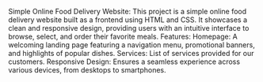 Simple Online Food Delivery Website:
This project is a simple online food delivery website built as a frontend using HTML and CSS. It showcases a clean and responsive design, providing users with an intuitive interface to browse, 
select, and order their favorite meals.
Features:
Homepage: A welcoming landing page featuring a navigation menu, promotional banners, and highlights of popular dishes.
Services: List of services provided for our customers.
Responsive Design: Ensures a seamless experience across various devices, from desktops to smartphones.